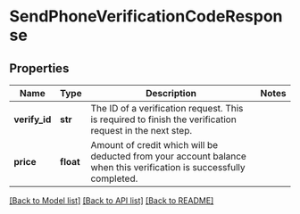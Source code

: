 # SendPhoneVerificationCodeResponse

## Properties
Name | Type | Description | Notes
------------ | ------------- | ------------- | -------------
**verify_id** | **str** | The ID of a verification request. This is required to finish the verification request in the next step. | 
**price** | **float** | Amount of credit which will be deducted from your account balance when this verification is successfully completed. | 

[[Back to Model list]](../README.md#documentation-for-models) [[Back to API list]](../README.md#documentation-for-api-endpoints) [[Back to README]](../README.md)


